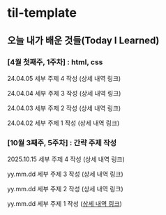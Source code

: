 # til-template

## 오늘 내가 배운 것들(Today I Learned)

### [4월 첫째주, 1주차] : html, css

24.04.05 세부 주제 4 작성 (상세 내역 링크)

24.04.04 세부 주제 3 작성 (상세 내역 링크)

24.04.03 세부 주제 2 작성 (상세 내역 링크)

24.04.02 세부 주제 1 작성 (상세 내역 링크)

### [10월 3째주, 5주차] : 간략 주제 작성 

2025.10.15 세부 주제 4 작성 (상세 내역 링크)

yy.mm.dd 세부 주제 3 작성 (상세 내역 링크)

yy.mm.dd 세부 주제 2 작성 (상세 내역 링크)

yy.mm.dd 세부 주제 1 작성 ([상세 내역 링크](https://github.com/kakao-cloud-edu-5/til-template/blob/main/Jan/yyyy-mm-dd))
